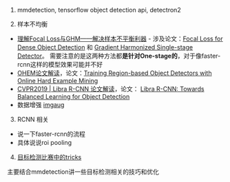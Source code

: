 1. mmdetection, tensorflow object detection api, detectron2

2. 样本不均衡
 - [理解Focal Loss与GHM——解决样本不平衡利器](https://zhuanlan.zhihu.com/p/80594704) - 涉及论文：[Focal Loss for Dense Object Detection](https://arxiv.org/abs/1708.02002) 和 [Gradient Harmonized Single-stage Detector](https://arxiv.org/pdf/1811.05181)。
 需要注意的是这两种方法都**是针对One-stage的**，对于像faster-rcnn这样的模型效果可能并不好
 - [OHEM论文解读](https://zhuanlan.zhihu.com/p/58162337)，论文：[Training Region-based Object Detectors with Online Hard Example Mining](https://arxiv.org/abs/1604.03540)
 - [CVPR2019 | Libra R-CNN 论文解读](https://zhuanlan.zhihu.com/p/64541760)，论文： [Libra R-CNN: Towards Balanced Learning for Object Detection](https://arxiv.org/abs/1904.02701?fbclid=IwAR1AGAFwQYjq5BAGu8t4s3aPx4pF2wNnJG2Tdxr6Dp-50eOaLdi-w3eif_o)
 - 数据增强 [imgaug](https://github.com/aleju/imgaug)

3. RCNN 相关
 - 说一下faster-rcnn的流程
 - 具体说说roi pooling

4. [目标检测比赛中的tricks](https://zhuanlan.zhihu.com/p/102817180)

主要结合mmdetection讲一些目标检测相关的技巧和优化
